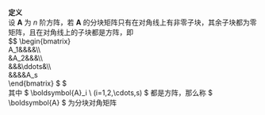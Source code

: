 **定义**    
设 $\boldsymbol{A}$ 为 $n$ 阶方阵，若 $\boldsymbol{A}$ 的分块矩阵只有在对角线上有非零子块，其余子块都为零矩阵，且在对角线上的子块都是方阵，即    
 $$ \begin{bmatrix}    
A_1&&&&\\\     
&A_2&&&\\\     
&&&\ddots&\\\     
&&&&A_s    
\end{bmatrix} $ $     
其中 $ \boldsymbol{A}_i \ (i=1,2,\cdots,s) $ 都是方阵，那么称 $ \boldsymbol{A} $ 为分块对角矩阵    
